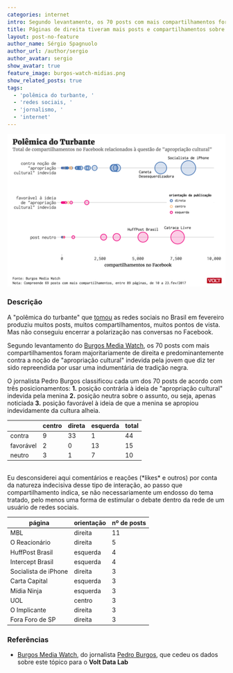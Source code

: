 ```yaml
---
categories: internet
intro: Segundo levantamento, os 70 posts com mais compartilhamentos foram majoritariamente de direita
title: Páginas de direita tiveram mais posts e compartilhamentos sobre polêmica do turbante no Facebook
layout: post-no-feature
author_name: Sérgio Spagnuolo
author_url: /author/sergio
author_avatar: sergio
show_avatar: true
feature_image: burgos-watch-midias.png
show_related_posts: true
tags:
  - 'polêmica do turbante, '
  - 'redes sociais, '
  - 'jornalismo, '
  - 'internet'
---
```


![Grafico bugos watch redes sociais](/graf/burgos-watch-midias.png)

### Descrição

A "polêmica do turbante" que [tomou](http://www1.folha.uol.com.br/cotidiano/2017/02/1861267-polemica-sobre-uso-de-turbante-suscita-debate-sobre-apropriacao-cultural.shtml) as redes sociais no Brasil em fevereiro produziu muitos posts, muitos compartilhamentos, muitos pontos de vista. Mas não conseguiu encerrar a polarização nas conversas no Facebook.

Segundo levantamento do [Burgos Media Watch](http://media.pburgos.com/), os 70 posts com mais compartilhamentos foram majoritariamente de direita e predominantemente contra a noção de "apropriação cultural" indevida pela jovem que diz ter sido repreendida por usar uma indumentária de tradição negra.

O jornalista Pedro Burgos classificou cada um dos 70 posts de acordo com três posicionamentos: **1.** posição contrária à ideia de "apropriação cultural" indevida pela menina **2.** posição neutra sobre o assunto, ou seja, apenas noticiada **3.** posição favorável à ideia de que a menina se apropiou indevidamente da cultura alheia.

|           | centro | direta | esquerda | total |
|-----------|--------|--------|----------|-------|
| contra    | 9      | 33     | 1        | 44    |
| favorável | 2      | 0      | 13       | 15    |
| neutro    | 3      | 1      | 7        | 10    |

<br>
Eu desconsiderei aqui comentários e reações (*likes* e outros) por conta da natureza indecisiva desse tipo de interação, ao passo que compartilhamento indica, se não necessariamente um endosso do tema tratado, pelo menos uma forma de estimular o debate dentro da rede de um usuário de redes sociais.


| página               | orientação | nº de posts |
|----------------------|------------|-------------|
| MBL                  | direita    | 11          |
| O Reacionário        | direita    | 5           |
| HuffPost Brasil      | esquerda   | 4           |
| Intercept Brasil     | esquerda   | 4           |
| Socialista de iPhone | direita    | 3           |
| Carta Capital        | esquerda   | 3           |
| Mídia Ninja          | esquerda   | 3           |
| UOL                  | centro     | 3           |
| O Implicante         | direita    | 3           |
| Fora Foro de SP      | direita    | 3           |

### Referências


- [Burgos Media Watch](http://media.pburgos.com/), do jornalista [Pedro Burgos](https://twitter.com/burgos), que cedeu os dados sobre este tópico para o **Volt Data Lab**
